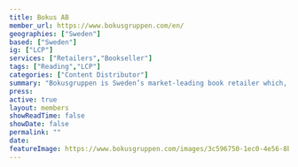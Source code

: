 ```yaml
---
title: Bokus AB
member_url: https://www.bokusgruppen.com/en/
geographies: ["Sweden"]
based: ["Sweden"]
ig: ["LCP"] 
services: ["Retailers","Bookseller"]
tags: ["Reading","LCP"]
categories: ["Content Distributor"]
summary: "Bokusgruppen is Sweden’s market-leading book retailer which, with strong and complementary brands, reaches a very large share of Sweden’s population. Based on our vision – “Joy of reading for everyone, every day” – Bokusgruppen aims to satisfy the customers’ varying requirements and to be the preferred choice for as many as possible."
press:
active: true
layout: members
showReadTime: false
showDate: false
permalink: ""
date: 
featureImage: https://www.bokusgruppen.com/images/3c596750-1ec0-4e56-8b6b-08418647825d/logotype.svg
---
```

